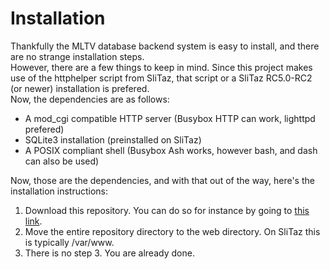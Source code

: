 # Installation

Thankfully the MLTV database backend system is easy to install, and there are no strange installation steps.  
However, there are a few things to keep in mind. Since this project makes use of the httphelper script from SliTaz, that script or a SliTaz RC5.0-RC2 (or newer) installation is prefered.  
Now, the dependencies are as follows:  

 * A mod_cgi compatible HTTP server (Busybox HTTP can work, lighttpd prefered)
 * SQLite3 installation (preinstalled on SliTaz)
 * A POSIX compliant shell (Busybox Ash works, however bash, and dash can also be used)

Now, those are the dependencies, and with that out of the way, here's the installation instructions:

 1. Download this repository. You can do so for instance by going to [this link](/download).
 2. Move the entire repository directory to the web directory. On SliTaz this is typically /var/www.
 3. There is no step 3. You are already done.
  
